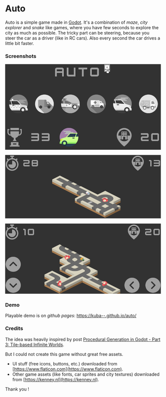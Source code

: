 # Auto

Auto is a simple game made in [Godot](https://godotengine.org).
It's a combination of _maze_, _city explorer_ and _snake_ like games, where you have few seconds to explore the city as much as possible.
The tricky part can be steering, because you steer the car as a driver (like in RC cars). Also every second the car drives a little bit faster.

### Screenshots

![main](screenshots/main.png)

![ambulance](screenshots/ambulance.png)

![truck](screenshots/truck.png)

### Demo

Playable demo is on _github pages_: [https://kuba--.github.io/auto/](https://kuba--.github.io/auto/)

### Credits

The idea was heavily inspired by post [Procedural Generation in Godot - Part 3: Tile-based Infinite Worlds](https://kidscancode.org/blog/2018/09/godot3_procgen3/).

But I could not create this game without great free assets.
- UI stuff (free icons, buttons, etc.) downloaded from [https://www.flaticon.com](https://www.flaticon.com).
- Other game assets (like fonts, car sprites and city textures) downloaded from [https://kenney.nl](https://kenney.nl).

Thank you !
